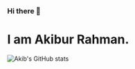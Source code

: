 ### Hi there 👋
# I am Akibur Rahman.

![Akib's GitHub stats](https://github-readme-stats.vercel.app/api?username=akib22&show_icons=true&theme=dark)

<!--
**akib22/akib22** is a ✨ _special_ ✨ repository because its `README.md` (this file) appears on your GitHub profile.

Here are some ideas to get you started:

- 🔭 I’m currently working on ...
- 🌱 I’m currently learning ...
- 👯 I’m looking to collaborate on ...
- 🤔 I’m looking for help with ...
- 💬 Ask me about ...
- 📫 How to reach me: ...
- 😄 Pronouns: ...
- ⚡ Fun fact: ...
-->
